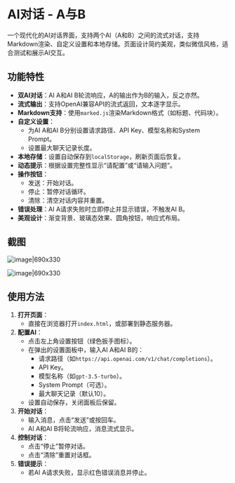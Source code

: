 # AI对话 - A与B

一个现代化的AI对话界面，支持两个AI（A和B）之间的流式对话，支持Markdown渲染、自定义设置和本地存储。页面设计简约美观，类似微信风格，适合测试和展示AI交互。

## 功能特性

- **双AI对话**：AI A和AI B轮流响应，A的输出作为B的输入，反之亦然。
- **流式输出**：支持OpenAI兼容API的流式返回，文本逐字显示。
- **Markdown支持**：使用`marked.js`渲染Markdown格式（如标题、代码块）。
- **自定义设置**：
    - 为AI A和AI B分别设置请求路径、API Key、模型名称和System Prompt。
    - 设置最大聊天记录长度。
- **本地存储**：设置自动保存到`localStorage`，刷新页面后恢复。
- **动态提示**：根据设置完整性显示“请配置”或“请输入问题”。
- **操作按钮**：
    - 发送：开始对话。
    - 停止：暂停对话循环。
    - 清除：清空对话内容并重置。
- **错误处理**：AI A请求失败时立即停止并显示错误，不触发AI B。
- **美观设计**：渐变背景、玻璃态效果、圆角按钮，响应式布局。

## 截图
![image|690x330](https://linux.do/uploads/default/original/4X/b/4/c/b4c2283276264919856fc7b0285aa2a8cfae451f.jpeg)

![image|690x330](https://linux.do/uploads/default/original/4X/c/0/0/c0091b7ed28f2a95c5d68cf14e45c55644f56e32.png)


## 使用方法

1. **打开页面**：
    - 直接在浏览器打开`index.html`，或部署到静态服务器。
2. **配置AI**：
    - 点击左上角设置按钮（绿色扳手图标）。
    - 在弹出的设置面板中，输入AI A和AI B的：
        - 请求路径（如`https://api.openai.com/v1/chat/completions`）。
        - API Key。
        - 模型名称（如`gpt-3.5-turbo`）。
        - System Prompt（可选）。
        - 最大聊天记录（默认10）。
    - 设置自动保存，关闭面板后保留。
3. **开始对话**：
    - 输入消息，点击“发送”或按回车。
    - AI A和AI B将轮流响应，消息流式显示。
4. **控制对话**：
    - 点击“停止”暂停对话。
    - 点击“清除”重置对话框。
5. **错误提示**：
    - 若AI A请求失败，显示红色错误消息并停止。

